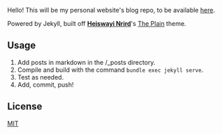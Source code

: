 Hello! This will be my personal website's blog repo, to be available [here](https://ramyzhang.com/blog).

Powered by Jekyll, built off [**Heiswayi Nrird**](https://heiswayi.nrird.com)'s [The Plain](https://github.com/heiswayi/the-plain) theme.

## Usage

1. Add posts in markdown in the /_posts directory.
2. Compile and build with the command ```bundle exec jekyll serve```.
3. Test as needed.
4. Add, commit, push!

## License

[MIT](LICENSE)
